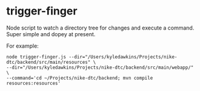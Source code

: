 trigger-finger
==============

Node script to watch a directory tree for changes and execute a command.  Super simple and dopey at present.

For example:

    node trigger-finger.js --dir="/Users/kyledawkins/Projects/nike-dtc/backend/src/main/resources" \
    --dir="/Users/kyledawkins/Projects/nike-dtc/backend/src/main/webapp/" \
    --command='cd ~/Projects/nike-dtc/backend; mvn compile resources:resources'

